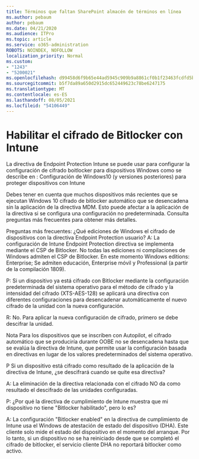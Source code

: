 ```yaml
---
title: Términos que faltan SharePoint almacén de términos en línea
ms.author: pebaum
author: pebaum
ms.date: 04/21/2020
ms.audience: ITPro
ms.topic: article
ms.service: o365-administration
ROBOTS: NOINDEX, NOFOLLOW
localization_priority: Normal
ms.custom:
- "1243"
- "5200021"
ms.openlocfilehash: d99458d6f9b65e44ad5945c909b9a8861cf0b1f23463fcdfd5b8351b1c08d670
ms.sourcegitcommit: b5f7da89a650d2915dc652449623c78be6247175
ms.translationtype: MT
ms.contentlocale: es-ES
ms.lasthandoff: 08/05/2021
ms.locfileid: "54106449"
---
```

# <a name="enabling-bitlocker-encryption-with-intune"></a>Habilitar el cifrado de Bitlocker con Intune

La directiva de Endpoint Protection Intune se puede usar para configurar la configuración de cifrado boitlocker para dispositivos Windows como se describe en : Configuración de Windows10 (y versiones posteriores) para proteger dispositivos con Intune

Debes tener en cuenta que muchos dispositivos más recientes que se ejecutan Windows 10 cifrado de bitlocker automático que se desencadena sin la aplicación de la directiva MDM. Esto puede afectar a la aplicación de la directiva si se configura una configuración no predeterminada. Consulta preguntas más frecuentes para obtener más detalles.


Preguntas más frecuentes: ¿Qué ediciones de Windows el cifrado de dispositivos con la directiva Endpoint Protection usuario?
A: La configuración de Intune Endpoint Protection directiva se implementa mediante el CSP de Bitlocker.  No todas las ediciones ni compilaciones de Windows admiten el CSP de Bitlocker. En este momento Windows editions: Enterprise; Se admiten educación, Enterprise móvil y Professional (a partir de la compilación 1809).




P: Si un dispositivo ya está cifrado con Bitlocker mediante la configuración predeterminada del sistema operativo para el método de cifrado y la intensidad del cifrado (XTS-AES-128) se aplicará una directiva con diferentes configuraciones para desencadenar automáticamente el nuevo cifrado de la unidad con la nueva configuración.

R: No. Para aplicar la nueva configuración de cifrado, primero se debe descifrar la unidad.

Nota Para los dispositivos que se inscriben con Autopilot, el cifrado automático que se produciría durante OOBE no se desencadena hasta que se evalúa la directiva de Intune, que permite usar la configuración basada en directivas en lugar de los valores predeterminados del sistema operativo.




P Si un dispositivo está cifrado como resultado de la aplicación de la directiva de Intune, ¿se descifrará cuando se quite esa directiva?

A: La eliminación de la directiva relacionada con el cifrado NO da como resultado el descifrado de las unidades configuradas.




P: ¿Por qué la directiva de cumplimiento de Intune muestra que mi dispositivo no tiene "Bitlocker habilitado", pero lo es?

A: La configuración "Bitlocker enabled" en la directiva de cumplimiento de Intune usa el Windows de atestación de estado del dispositivo (DHA). Este cliente solo mide el estado del dispositivo en el momento del arranque. Por lo tanto, si un dispositivo no se ha reiniciado desde que se completó el cifrado de bitlocker, el servicio cliente DHA no reportará bitlocker como activo.